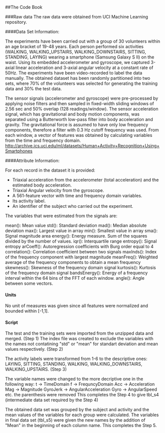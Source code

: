 ##The Code Book

###Raw data
The raw data were obtained from UCI Machine Learning repository. 

####Data Set Information:

The experiments have been carried out with a group of 30 volunteers within an age bracket of 19-48 years. Each person performed six activities (WALKING, WALKING_UPSTAIRS, WALKING_DOWNSTAIRS, SITTING, STANDING, LAYING) wearing a smartphone (Samsung Galaxy S II) on the waist. Using its embedded accelerometer and gyroscope, we captured 3-axial linear acceleration and 3-axial angular velocity at a constant rate of 50Hz. The experiments have been video-recorded to label the data manually. The obtained dataset has been randomly partitioned into two sets, where 70% of the volunteers was selected for generating the training data and 30% the test data.

The sensor signals (accelerometer and gyroscope) were pre-processed by applying noise filters and then sampled in fixed-width sliding windows of 2.56 sec and 50% overlap (128 readings/window). The sensor acceleration signal, which has gravitational and body motion components, was separated using a Butterworth low-pass filter into body acceleration and gravity. The gravitational force is assumed to have only low frequency components, therefore a filter with 0.3 Hz cutoff frequency was used. From each window, a vector of features was obtained by calculating variables from the time and frequency domain.
http://archive.ics.uci.edu/ml/datasets/Human+Activity+Recognition+Using+Smartphones

####Attribute Information:

For each record in the dataset it is provided:
- Triaxial acceleration from the accelerometer (total acceleration) and the estimated body acceleration.
- Triaxial Angular velocity from the gyroscope.
- A 561-feature vector with time and frequency domain variables.
- Its activity label.
- An identifier of the subject who carried out the experiment.

The variables that were estimated from the signals are:

mean(): Mean value
std(): Standard deviation
mad(): Median absolute deviation
max(): Largest value in array
min(): Smallest value in array
sma(): Signal magnitude area
energy(): Energy measure. Sum of the squares divided by the number of values.
iqr(): Interquartile range
entropy(): Signal entropy
arCoeff(): Autoregression coefficients with Burg order equal to 4
correlation(): Correlation coefficient between two signals
maxInds(): Index of the frequency component with largest magnitude
meanFreq(): Weighted average of the frequency components to obtain a mean frequency
skewness(): Skewness of the frequency domain signal
kurtosis(): Kurtosis of the frequency domain signal
bandsEnergy(): Energy of a frequency interval within the 64 bins of the FFT of each window.
angle(): Angle between some vectors.

#### Units
No unit of measures was given since all features were normalized and bounded within [-1,1].

#### Script
The test and the training sets were imported from the unzipped data and merged. (Step 1)
The index file was created to exclude the variables with the names not contatining "std" or "mean" for standart deviation and mean values respectively. (Step 2)

The activity labels were transformed from 1-6 to the descriptive ones: LAYING, SITTING, STANDING, WALKING, WALKING_DOWNSTAIRS, WALKING_UPSTAIRS. (Step 3)

The variable names were changed to the more decriptive one in the following way: 
t -> TimeDomain
f -> FrequncyDomain
Acc -> Acceleration
Mag -> Magnitude
GyroJerk -> AngularAcceleration
Gyro -> AngularSpeed 
etc.
the parenthesis were removed
This completes the Step 4 to give tbl_s4 (intermediate data set required by the Step 4)

The obtained data set was grouped by the subject and activity and the mean values of the variables for each group were calculated. The variables in final data set (tbl_s5) were given the new names by the addition of "Mean" in the beginning of each column name.
This completes the Step 5.


